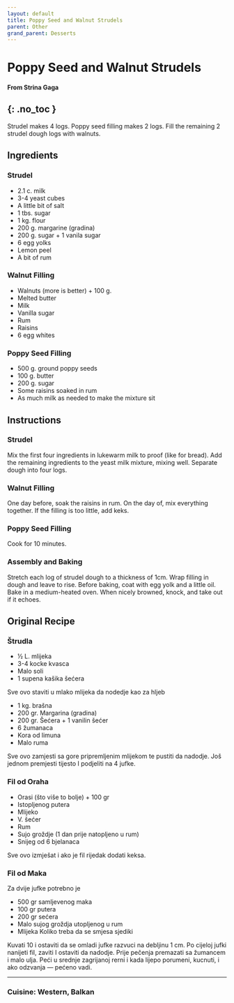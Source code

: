 ```yaml
---
layout: default
title: Poppy Seed and Walnut Strudels
parent: Other
grand_parent: Desserts
---
```


# Poppy Seed and Walnut Strudels
#### From Strina Gaga
{: .no_toc }
---

Strudel makes 4 logs. Poppy seed filling makes 2 logs. Fill the remaining 2 strudel dough logs with walnuts.

## Ingredients

### Strudel

<ul>
	<li>2.1 c. milk</li>
	<li>3-4 yeast cubes</li>
	<li>A little bit of salt</li>
	<li>1 tbs. sugar</li>
	<li>1 kg. flour</li>
	<li>200 g. margarine (gradina)</li>
	<li>200 g. sugar + 1 vanila sugar</li>
	<li>6 egg yolks</li>
	<li>Lemon peel</li>
	<li>A bit of rum</li>
</ul>


### Walnut Filling
<ul>
	<li>Walnuts (more is better) + 100 g.</li>
	<li>Melted butter</li>
	<li>Milk</li>
	<li>Vanilla sugar</li>
	<li>Rum</li>
	<li>Raisins</li>
	<li>6 egg whites</li>
</ul>

### Poppy Seed Filling
<ul>
	<li>500 g. ground poppy seeds</li>
	<li>100 g. butter</li>
	<li>200 g. sugar</li>
	<li>Some raisins soaked in rum</li>
	<li>As much milk as needed to make the mixture sit</li>
</ul>

## Instructions

### Strudel
Mix the first four ingredients in lukewarm milk to proof (like for bread). Add the remaining ingredients to the yeast milk mixture, mixing well. Separate dough into four logs.

### Walnut Filling
One day before, soak the raisins in rum. On the day of, mix everything together. If the filling is too little, add keks.

### Poppy Seed Filling
Cook for 10 minutes.

### Assembly and Baking
Stretch each log of strudel dough to a thickness of 1cm. Wrap filling in dough and leave to rise. Before baking, coat with egg yolk and a little oil. Bake in a medium-heated oven. When nicely browned, knock, and take out if it echoes.

<!-- Original Recipe -->

## Original Recipe

### Štrudla
<ul>
	<li>½ L. mlijeka</li>
	<li>3-4 kocke kvasca</li>
	<li>Malo soli</li>
	<li>1 supena kašika šećera</li>
</ul>

Sve ovo staviti u mlako mlijeka da nodedje kao za hljeb

<ul>
	<li>1 kg. brašna</li>
	<li>200 gr. Margarina (gradina)</li>
	<li>200 gr. Šećera + 1 vanilin šećer</li>
	<li>6 žumanaca</li>
	<li>Kora od limuna</li>
	<li>Malo ruma</li>
</ul>

Sve ovo zamjesti sa gore pripremljenim mlijekom te pustiti da nadodje. Još jednom premjesti tijesto I podjeliti na 4 jufke.

### Fil od Oraha
<ul>
	<li>Orasi (što više to bolje) + 100 gr</li>
	<li>Istopljenog putera</li>
	<li>Mlijeko</li>
	<li>V. šećer</li>
	<li>Rum</li>
	<li>Sujo groždje (1 dan prije natopljeno u rum)</li>
	<li>Snijeg od 6 bjelanaca</li>
</ul>

Sve ovo izmješat i ako je fil rijedak dodati keksa.

### Fil od Maka
Za dvije jufke potrebno je
<ul>
	<li>500 gr samljevenog maka</li>
	<li>100 gr putera</li>
	<li>200 gr sećera </li>
	<li>Malo sujog groždja utopljenog u rum</li>
	<li>Mlijeka Koliko treba da se smjesa sjediki</li>
</ul>

Kuvati 10 i ostaviti da se omladi jufke razvuci na debljinu 1 cm. Po cijeloj jufki nanijeti fil, zaviti I ostaviti da nadodje. Prije pečenja premazati sa žumancem i malo ulja.
Peći u srednje zagrijanoj rerni i kada lijepo porumeni, kucnuti, i ako odzvanja — pećeno vadi.

--- 

### Cuisine: Western, Balkan